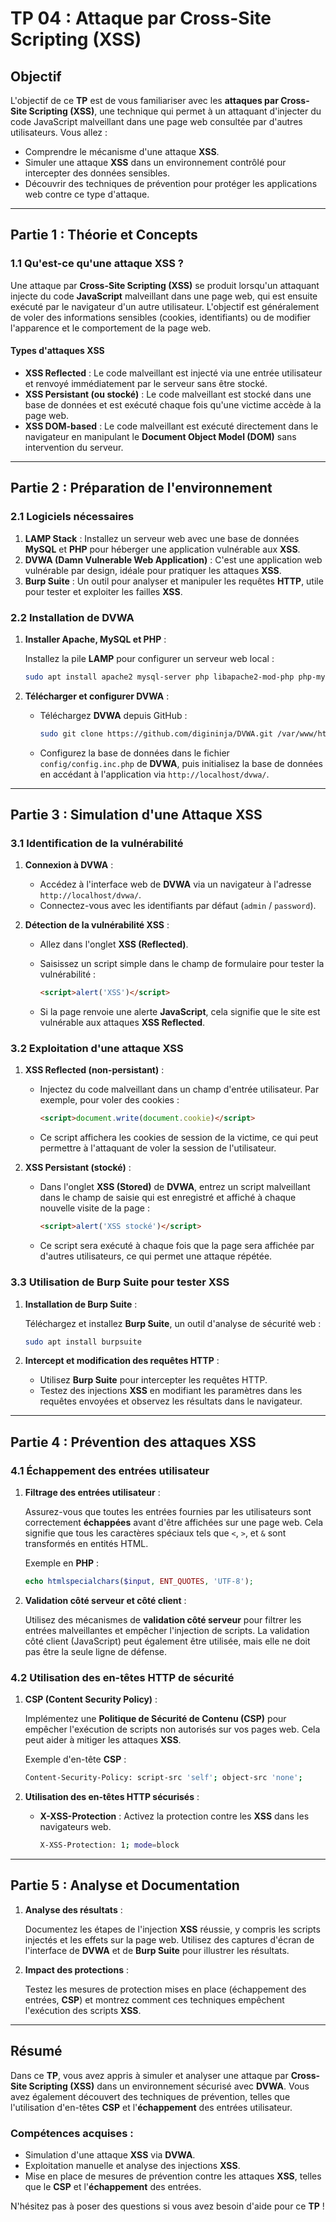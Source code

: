 # TP 04 : Attaque par Cross-Site Scripting (XSS)

## Objectif

L'objectif de ce **TP** est de vous familiariser avec les **attaques par Cross-Site Scripting (XSS)**, une technique qui permet à un attaquant d'injecter du code JavaScript malveillant dans une page web consultée par d'autres utilisateurs. Vous allez :

- Comprendre le mécanisme d'une attaque **XSS**.
- Simuler une attaque **XSS** dans un environnement contrôlé pour intercepter des données sensibles.
- Découvrir des techniques de prévention pour protéger les applications web contre ce type d'attaque.

---

## Partie 1 : Théorie et Concepts

### 1.1 Qu'est-ce qu'une attaque XSS ?

Une attaque par **Cross-Site Scripting (XSS)** se produit lorsqu'un attaquant injecte du code **JavaScript** malveillant dans une page web, qui est ensuite exécuté par le navigateur d'un autre utilisateur. L'objectif est généralement de voler des informations sensibles (cookies, identifiants) ou de modifier l'apparence et le comportement de la page web.

#### Types d'attaques XSS

- **XSS Reflected** : Le code malveillant est injecté via une entrée utilisateur et renvoyé immédiatement par le serveur sans être stocké.
- **XSS Persistant (ou stocké)** : Le code malveillant est stocké dans une base de données et est exécuté chaque fois qu'une victime accède à la page web.
- **XSS DOM-based** : Le code malveillant est exécuté directement dans le navigateur en manipulant le **Document Object Model (DOM)** sans intervention du serveur.

---

## Partie 2 : Préparation de l'environnement

### 2.1 Logiciels nécessaires

1. **LAMP Stack** : Installez un serveur web avec une base de données **MySQL** et **PHP** pour héberger une application vulnérable aux **XSS**.
2. **DVWA (Damn Vulnerable Web Application)** : C'est une application web vulnérable par design, idéale pour pratiquer les attaques **XSS**.
3. **Burp Suite** : Un outil pour analyser et manipuler les requêtes **HTTP**, utile pour tester et exploiter les failles **XSS**.

### 2.2 Installation de DVWA

1. **Installer Apache, MySQL et PHP** :
   
   Installez la pile **LAMP** pour configurer un serveur web local :
   
   ```bash
   sudo apt install apache2 mysql-server php libapache2-mod-php php-mysql
   ```

2. **Télécharger et configurer DVWA** :
   
   - Téléchargez **DVWA** depuis GitHub :
   
     ```bash
     sudo git clone https://github.com/digininja/DVWA.git /var/www/html/dvwa
     ```
   - Configurez la base de données dans le fichier `config/config.inc.php` de **DVWA**, puis initialisez la base de données en accédant à l'application via `http://localhost/dvwa/`.

---

## Partie 3 : Simulation d'une Attaque XSS

### 3.1 Identification de la vulnérabilité

1. **Connexion à DVWA** :
   
   - Accédez à l'interface web de **DVWA** via un navigateur à l'adresse `http://localhost/dvwa/`.
   - Connectez-vous avec les identifiants par défaut (`admin` / `password`).

2. **Détection de la vulnérabilité XSS** :
   
   - Allez dans l'onglet **XSS (Reflected)**.
   - Saisissez un script simple dans le champ de formulaire pour tester la vulnérabilité :
   
     ```html
     <script>alert('XSS')</script>
     ```
   
   - Si la page renvoie une alerte **JavaScript**, cela signifie que le site est vulnérable aux attaques **XSS Reflected**.

### 3.2 Exploitation d'une attaque XSS

1. **XSS Reflected (non-persistant)** :
   
   - Injectez du code malveillant dans un champ d'entrée utilisateur. Par exemple, pour voler des cookies :
   
     ```html
     <script>document.write(document.cookie)</script>
     ```
   - Ce script affichera les cookies de session de la victime, ce qui peut permettre à l'attaquant de voler la session de l'utilisateur.

2. **XSS Persistant (stocké)** :
   
   - Dans l'onglet **XSS (Stored)** de **DVWA**, entrez un script malveillant dans le champ de saisie qui est enregistré et affiché à chaque nouvelle visite de la page :
   
     ```html
     <script>alert('XSS stocké')</script>
     ```
   - Ce script sera exécuté à chaque fois que la page sera affichée par d'autres utilisateurs, ce qui permet une attaque répétée.

### 3.3 Utilisation de Burp Suite pour tester XSS

1. **Installation de Burp Suite** :
   
   Téléchargez et installez **Burp Suite**, un outil d'analyse de sécurité web :
   
   ```bash
   sudo apt install burpsuite
   ```

2. **Intercept et modification des requêtes HTTP** :
   
   - Utilisez **Burp Suite** pour intercepter les requêtes HTTP.
   - Testez des injections **XSS** en modifiant les paramètres dans les requêtes envoyées et observez les résultats dans le navigateur.

---

## Partie 4 : Prévention des attaques XSS

### 4.1 Échappement des entrées utilisateur

1. **Filtrage des entrées utilisateur** :
   
   Assurez-vous que toutes les entrées fournies par les utilisateurs sont correctement **échappées** avant d'être affichées sur une page web. Cela signifie que tous les caractères spéciaux tels que `<`, `>`, et `&` sont transformés en entités HTML.

   Exemple en **PHP** :
   
   ```php
   echo htmlspecialchars($input, ENT_QUOTES, 'UTF-8');
   ```

2. **Validation côté serveur et côté client** :
   
   Utilisez des mécanismes de **validation côté serveur** pour filtrer les entrées malveillantes et empêcher l'injection de scripts. La validation côté client (JavaScript) peut également être utilisée, mais elle ne doit pas être la seule ligne de défense.

### 4.2 Utilisation des en-têtes HTTP de sécurité

1. **CSP (Content Security Policy)** :
   
   Implémentez une **Politique de Sécurité de Contenu (CSP)** pour empêcher l'exécution de scripts non autorisés sur vos pages web. Cela peut aider à mitiger les attaques **XSS**.

   Exemple d'en-tête **CSP** :
   
   ```bash
   Content-Security-Policy: script-src 'self'; object-src 'none';
   ```

2. **Utilisation des en-têtes HTTP sécurisés** :
   
   - **X-XSS-Protection** : Activez la protection contre les **XSS** dans les navigateurs web.
   
     ```bash
     X-XSS-Protection: 1; mode=block
     ```

---

## Partie 5 : Analyse et Documentation

1. **Analyse des résultats** :
   
   Documentez les étapes de l'injection **XSS** réussie, y compris les scripts injectés et les effets sur la page web. Utilisez des captures d'écran de l'interface de **DVWA** et de **Burp Suite** pour illustrer les résultats.

2. **Impact des protections** :
   
   Testez les mesures de protection mises en place (échappement des entrées, **CSP**) et montrez comment ces techniques empêchent l'exécution des scripts **XSS**.

---

## Résumé

Dans ce **TP**, vous avez appris à simuler et analyser une attaque par **Cross-Site Scripting (XSS)** dans un environnement sécurisé avec **DVWA**. Vous avez également découvert des techniques de prévention, telles que l'utilisation d'en-têtes **CSP** et l'**échappement** des entrées utilisateur.

### Compétences acquises :

- Simulation d'une attaque **XSS** via **DVWA**.
- Exploitation manuelle et analyse des injections **XSS**.
- Mise en place de mesures de prévention contre les attaques **XSS**, telles que le **CSP** et l'**échappement** des entrées.

N'hésitez pas à poser des questions si vous avez besoin d'aide pour ce **TP** !
